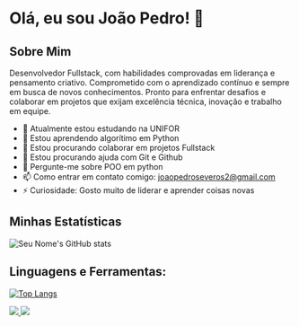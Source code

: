 
# Olá, eu sou João Pedro! 👋

## Sobre Mim
Desenvolvedor Fullstack, com habilidades comprovadas em liderança e pensamento criativo. Comprometido com o aprendizado contínuo e sempre em busca de novos conhecimentos. Pronto para enfrentar desafios e colaborar em projetos que exijam excelência técnica, inovação e trabalho em equipe.

- 🔭 Atualmente estou estudando na UNIFOR
- 🌱 Estou aprendendo algorítimo em Python
- 👯 Estou procurando colaborar em projetos Fullstack
- 🤔 Estou procurando ajuda com Git e Github
- 💬 Pergunte-me sobre POO em python
- 📫 Como entrar em contato comigo: joaopedroseveros2@gmail.com
- ⚡ Curiosidade: Gosto muito de liderar e aprender coisas novas

## Minhas Estatísticas

![Seu Nome's GitHub stats](https://github-readme-stats.vercel.app/api?username=pedrosevero01&show_icons=true)

## Linguagens e Ferramentas:
[![Top Langs](https://github-readme-stats.vercel.app/api/top-langs/?username=pedrosevero01&layout=compact)](https://github.com/anuraghazra/github-readme-stats)


<a href="https://www.linkedin.com/in/jo%C3%A3o-pedro-severo-6bb5062b7/">
<img src="https://img.shields.io/badge/LinkedIn-0077B5?style=for-the-badge&logo=linkedin&logoColor=white"/>
</a>

<a href="mailto:joaopedroseveros2@gmail.com">
<img src="https://img.shields.io/badge/Gmail-D14836?style=for-the-badge&logo=gmail&logoColor=white"/>
</a>


